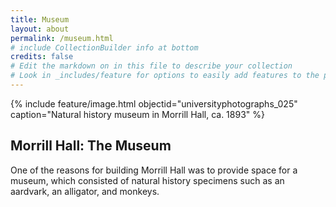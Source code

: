 ```yaml
---
title: Museum
layout: about
permalink: /museum.html
# include CollectionBuilder info at bottom
credits: false
# Edit the markdown on in this file to describe your collection
# Look in _includes/feature for options to easily add features to the page
---
```


{% include feature/image.html objectid="universityphotographs_025" caption="Natural history museum in Morrill Hall, ca. 1893" %}

## Morrill Hall: The Museum

One of the reasons for building Morrill Hall was to provide space for a museum, which consisted of natural history specimens such as an aardvark, an alligator, and monkeys.
